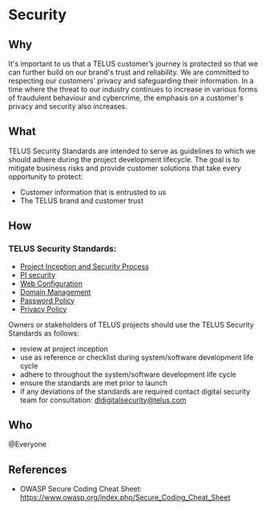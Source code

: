 # Security

## Why

It's important to us that a TELUS customer’s journey is protected so that we can further build on our brand's trust and reliability. We are committed to respecting our customers’ privacy and safeguarding their information. In a time where the threat to our industry continues to increase in various forms of fraudulent behaviour and cybercrime, the emphasis on a customer's privacy and security also increases.
 
## What

TELUS Security Standards are intended to serve as guidelines to which we should adhere during the project development lifecycle. The goal is to mitigate business risks and provide customer solutions that take every opportunity to protect:
 
- Customer information that is entrusted to us
- The TELUS brand and customer trust

## How

### TELUS Security Standards:

- [Project Inception and Security Process](project-inception-and-security-process.md)
- [PI security](pi.md)
- [Web Configuration](web-configuration.md)
- [Domain Management](domain-management.md)
- [Password Policy](password-policy.md)
- [Privacy Policy](privacy-policy.md)


Owners or stakeholders of TELUS projects should use the TELUS Security Standards as follows:
- review at project inception
- use as reference or checklist during system/software development life cycle
- adhere to throughout the system/software development life cycle
- ensure the standards are met prior to launch
- if any deviations of the standards are required contact digital security team for consultation: dldigitalsecurity@telus.com

## Who

@Everyone

## References

- OWASP Secure Coding Cheat Sheet:
https://www.owasp.org/index.php/Secure_Coding_Cheat_Sheet
